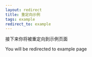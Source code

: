 ```yaml
---
layout: redirect
title: 重定向示例
tags: example
redirect_to: example
---
```

接下来你将被重定向到示例页面

You will be redirected to example page
